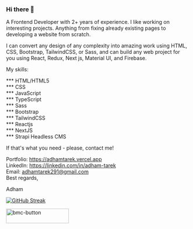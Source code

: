 
### Hi there 👋

A Frontend Developer with 2+ years of experience. I like working on interesting projects. Anything from fixing already existing pages to developing a website from scratch.<br/>

I can convert any design of any complexity into amazing work using HTML, CSS, Bootstrap, TailwindCSS, or Sass, and can build any web project for you using React, Redux, Next js, Material UI, and Firebase.<br/>

My skills:<br/>

*** HTML/HTML5<br/>
*** CSS<br/>
*** JavaScript<br/>
*** TypeScript<br/>
*** Sass<br/>
*** Bootstrap<br/>
*** TailwindCSS<br/>
*** Reactjs<br/>
*** NextJS<br/>
*** Strapi Headless CMS<br/>

If that's what you need - please, contact me!

Portfolio: https://adhamtarek.vercel.app<br>
LinkedIn: https://linkedin.com/in/adham-tarek<br>
Email: adhamtarek291@gmail.com<br>
Best regards,<br/>

Adham

[![GitHub Streak](http://github-readme-streak-stats.herokuapp.com?user=adham618&date_format=M%20j%5B%2C%20Y%5D&currStreakLabel=000000&ring=000000&fire=000000)](https://git.io/streak-stats)<br/>

<a href="https://www.buymeacoffee.com/adhamtarek" target="_blank"><img width="172" height="40" alt="bmc-button" src="https://user-images.githubusercontent.com/88515844/161430006-50742200-80cb-4c8f-b60c-ffe9260ff64e.png">
</a>
